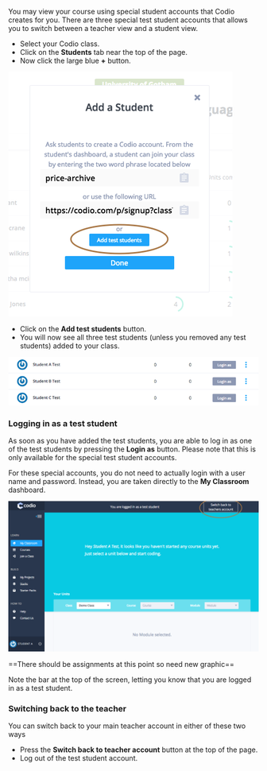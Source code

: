 You may view your course using special student accounts that Codio creates for you. There are three special test student accounts that allows you to switch between a teacher view and a student view.

- Select your Codio class.
- Click on the **Students** tab near the top of the page.
- Now click the large blue **+** button.

![](.guides/img/add-test-student.png)

- Click on the **Add test students** button. 
- You will now see all three test students (unless you removed any test students) added to your class.

![](.guides/img/added-test-students.png)

### Logging in as a test student
As soon as you have added the test students, you are able to log in as one of the test students by pressing the **Login as** button. Please note that this is only available for the special test student accounts.

For these special accounts, you do not need to actually login with a user name and password. Instead, you are taken directly to the **My Classroom** dashboard. 

![](.guides/img/test-student-login.png)

==There should be assignments at this point so need new graphic==

Note the bar at the top of the screen, letting you know that you are logged in as a test student.

### Switching back to the teacher
You can switch back to your main teacher account in either of these two ways

- Press the **Switch back to teacher account** button at the top of the page. 
- Log out of the test student account.

